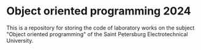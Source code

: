 # Object oriented programming 2024
This is a repository for storing the code of laboratory works on the subject "Object oriented programming" of the Saint Petersburg Electrotechnical University.

